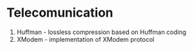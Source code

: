 # Telecomunication

1. Huffman - lossless compression based on Huffman coding
2. XModem - implementation of XModem protocol
